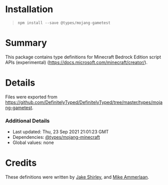 # Installation
> `npm install --save @types/mojang-gametest`

# Summary
This package contains type definitions for Minecraft Bedrock Edition script APIs (experimental) (https://docs.microsoft.com/minecraft/creator/).

# Details
Files were exported from https://github.com/DefinitelyTyped/DefinitelyTyped/tree/master/types/mojang-gametest.

### Additional Details
 * Last updated: Thu, 23 Sep 2021 21:01:23 GMT
 * Dependencies: [@types/mojang-minecraft](https://npmjs.com/package/@types/mojang-minecraft)
 * Global values: none

# Credits
These definitions were written by [Jake Shirley](https://github.com/JakeShirley), and [Mike Ammerlaan](https://github.com/mammerla).

